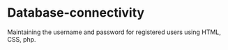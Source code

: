 # Database-connectivity
Maintaining the username and password for registered users using HTML, CSS, php.
